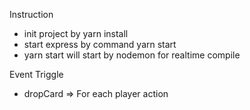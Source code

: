 Instruction
- init project by yarn install
- start express by command yarn start
 - yarn start will start by nodemon for realtime compile

Event Triggle
 - dropCard => For each player action


